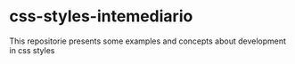 # css-styles-intemediario
This repositorie presents some examples and concepts about development in css styles
